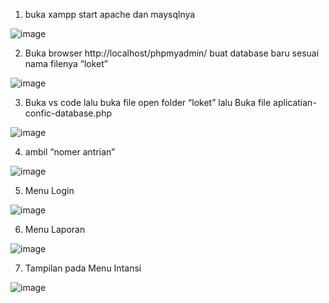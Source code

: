 1. buka xampp start apache dan maysqlnya

![image](https://user-images.githubusercontent.com/56198396/126873321-c11e28e5-12e4-4071-93c2-2d05405a4f31.png)

2. Buka browser http://localhost/phpmyadmin/ buat database baru sesuai nama filenya
“loket”

![image](https://user-images.githubusercontent.com/56198396/126873347-79a535ad-99c3-4827-a2ea-3b6548121e02.png)

3. Buka vs code lalu buka file open folder “loket” lalu Buka file aplicatian-confic-database.php

![image](https://user-images.githubusercontent.com/56198396/126873370-6b619b6c-05a0-477f-b478-cda9795bbf29.png)

4. ambil “nomer antrian”

![image](https://user-images.githubusercontent.com/56198396/126873389-570abb37-89d3-463b-9fcd-2c12dbe48bc9.png)

5. Menu Login

![image](https://user-images.githubusercontent.com/56198396/126873403-2a48fe36-8d02-4166-b27e-ad2ff0d86317.png)

6. Menu Laporan

![image](https://user-images.githubusercontent.com/56198396/126873420-34758ff0-aed3-41f1-938b-d74c6786de58.png)

7. Tampilan pada Menu Intansi

![image](https://user-images.githubusercontent.com/56198396/126873439-877be736-8022-4781-92d0-f82c438cd9f6.png)
